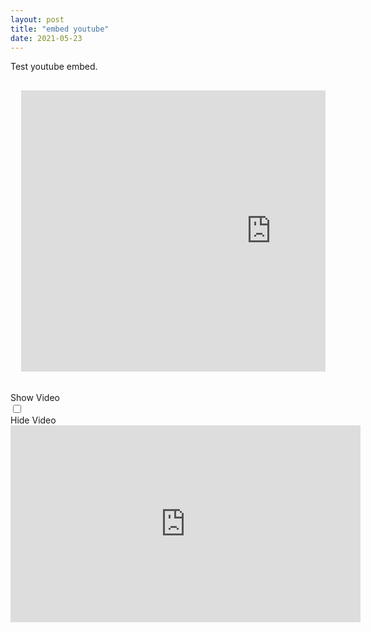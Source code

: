 ```yaml
---
layout: post
title: "embed youtube"
date: 2021-05-23
---
```


Test youtube embed.
<pre>
<div class="video-container">
  <iframe src="https://www.youtube.com/embed/MMhZNseGtAY?start=0" width="800" height="450" frameborder="0" allowfullscreen></iframe>
</div>
</pre>
<!-- <hr> space with underline <br> line break but jekyll stupid spacing is too large until resolved use pre tag to preserve the enter and use it for spacing;comment youtube iframe can start with in seconds 16:9 ratio got time learn about frameborder -->
<div class="flex"><label class="btn" for="show-vid">Show Video</label></div>  
<input id="show-vid" type="checkbox" />
<div id="overlay" for="show-vid">
  <div class="video-wrapper">
    <label class="close" for="show-vid">Hide Video</label>
    <iframe width="560" height="315" src="https://www.youtube.com/embed/MMhZNseGtAY?start=0" frameborder="0" allowfullscreen></iframe>
  </div>
</div>

